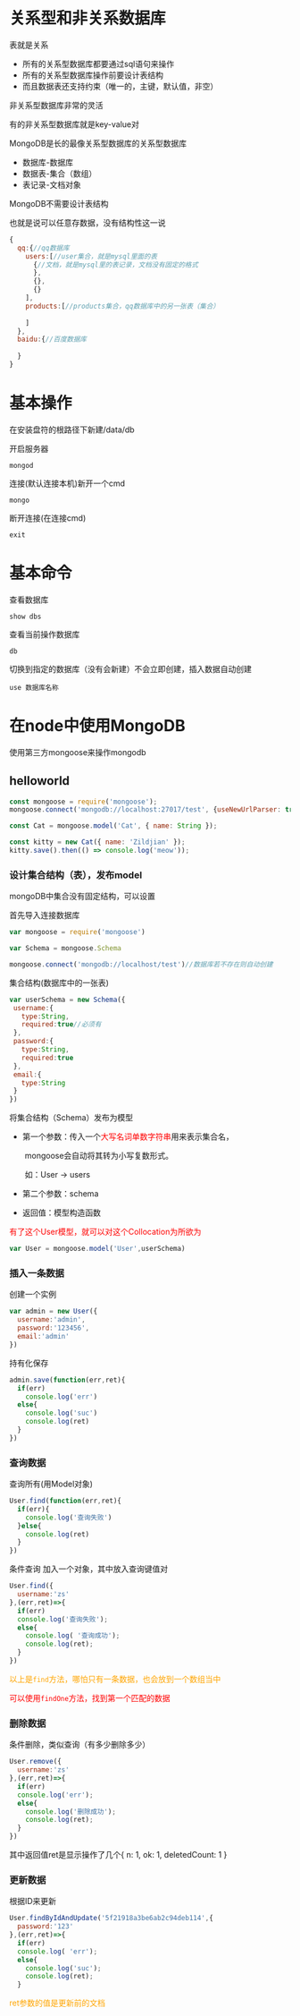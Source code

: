 # 关系型和非关系数据库

表就是关系

- 所有的关系型数据库都要通过sql语句来操作
- 所有的关系型数据库操作前要设计表结构
- 而且数据表还支持约束（唯一的，主键，默认值，非空）

非关系型数据库非常的灵活

有的非关系型数据库就是key-value对

MongoDB是长的最像关系型数据库的关系型数据库

- 数据库-数据库
- 数据表-集合（数组）
- 表记录-文档对象

MongoDB不需要设计表结构

也就是说可以任意存数据，没有结构性这一说

```js
{
  qq:{//qq数据库
    users:[//user集合，就是mysql里面的表
      {//文档，就是mysql里的表记录，文档没有固定的格式
      },
      {},
      {}
    ],
    products:[//products集合，qq数据库中的另一张表（集合）
      
    ]
  },
  baidu:{//百度数据库
    
  }
}
```



# 基本操作

在安装盘符的根路径下新建/data/db

开启服务器

```shell
mongod
```

连接(默认连接本机)新开一个cmd

```shel
mongo
```

断开连接(在连接cmd)

```shel
exit
```

# 基本命令

查看数据库

```shell
show dbs
```

查看当前操作数据库

```shell
db
```

切换到指定的数据库（没有会新建）不会立即创建，插入数据自动创建

```shell
use 数据库名称
```



# 在node中使用MongoDB

使用第三方mongoose来操作mongodb

## helloworld

```js
const mongoose = require('mongoose');
mongoose.connect('mongodb://localhost:27017/test', {useNewUrlParser: true, useUnifiedTopology: true});

const Cat = mongoose.model('Cat', { name: String });

const kitty = new Cat({ name: 'Zildjian' });
kitty.save().then(() => console.log('meow'));
```

### 设计集合结构（表），发布model

mongoDB中集合没有固定结构，可以设置

首先导入连接数据库

```js
var mongoose = require('mongoose')

var Schema = mongoose.Schema

mongoose.connect('mongodb://localhost/test')//数据库若不存在则自动创建
```

集合结构(数据库中的一张表)

```js
var userSchema = new Schema({
 username:{
   type:String,
   required:true//必须有
 },
 password:{
   type:String,
   required:true
 },
 email:{
   type:String
 }
})
```

将集合结构（Schema）发布为模型

- 第一个参数：传入一个<font color='red'>大写名词单数字符串</font>用来表示集合名，

  ​                       mongoose会自动将其转为小写复数形式。

  ​					如：User -> users

- 第二个参数：schema

- 返回值：模型构造函数

<font color='red'>有了这个User模型，就可以对这个Collocation为所欲为</font>

```js
var User = mongoose.model('User',userSchema)
```

### 插入一条数据

创建一个实例

```js
var admin = new User({
  username:'admin',
  password:'123456',
  email:'admin'
})
```

持有化保存 

```js
admin.save(function(err,ret){
  if(err)
    console.log('err')
  else{
    console.log('suc')
    console.log(ret)
  }
})
```

### 查询数据

查询所有(用Model对象)

```js
User.find(function(err,ret){
  if(err){
    console.log('查询失败')
  }else{
    console.log(ret)
  }
})
```

条件查询 加入一个对象，其中放入查询键值对

```js
User.find({
  username:'zs'
},(err,ret)=>{
  if(err)
  console.log('查询失败');
  else{
    console.log( '查询成功');
    console.log(ret); 
  }
})
```

<font color='orange'>以上是`find`方法，哪怕只有一条数据，也会放到一个数组当中</font>

<font color='red'>可以使用`findOne`方法，找到第一个匹配的数据</font>

### 删除数据

条件删除，类似查询（有多少删除多少）

```js
User.remove({
  username:'zs'
},(err,ret)=>{
  if(err)
  console.log('err');
  else{
    console.log('删除成功');
    console.log(ret);
  }
})
```

其中返回值ret是显示操作了几个{ n: 1, ok: 1, deletedCount: 1 }

### 更新数据

根据ID来更新

```js
User.findByIdAndUpdate('5f21918a3be6ab2c94deb114',{
  password:'123'
},(err,ret)=>{
  if(err)
  console.log( 'err');
  else{
    console.log('suc');
    console.log(ret);
  }
```

<font color='orange'>ret参数的值是更新前的文档</font>

 